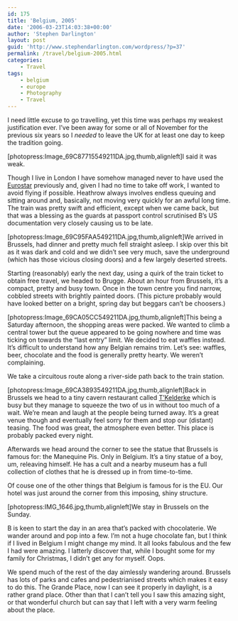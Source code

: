 ```yaml
---
id: 175
title: 'Belgium, 2005'
date: '2006-03-23T14:03:38+00:00'
author: 'Stephen Darlington'
layout: post
guid: 'http://www.stephendarlington.com/wordpress/?p=37'
permalink: /travel/belgium-2005.html
categories:
    - Travel
tags:
    - belgium
    - europe
    - Photography
    - Travel
---
```


I need little excuse to go travelling, yet this time was perhaps my weakest justification ever. I’ve been away for some or all of November for the previous six years so I *needed* to leave the UK for at least one day to keep the tradition going.

\[photopress:Image\_69C87715549211DA.jpg,thumb,alignleft\]I said it was weak.

Though I live in London I have somehow managed never to have used the [Eurostar](http://www.eurostar.com/) previously and, given I had no time to take off work, I wanted to avoid flying if possible. Heathrow always involves endless queuing and sitting around and, basically, not moving very quickly for an awful long time. The train was pretty swift and efficient, except when we came back, but that was a blessing as the guards at passport control scrutinised B’s US documentation very closely causing us to be late.

\[photopress:Image\_69C95FAA549211DA.jpg,thumb,alignleft\]We arrived in Brussels, had dinner and pretty much fell straight asleep. I skip over this bit as it was dark and cold and we didn’t see very much, save the underground (which has those vicious closing doors) and a few largely deserted streets.

Starting (reasonably) early the next day, using a quirk of the train ticket to obtain free travel, we headed to Brugge. About an hour from Brussels, it’s a compact, pretty and busy town. Once in the town centre you find narrow, cobbled streets with brightly painted doors. (This picture probably would have looked better on a bright, spring day but beggars can’t be choosers.)

\[photopress:Image\_69CA05CC549211DA.jpg,thumb,alignleft\]This being a Saturday afternoon, the shopping areas were packed. We wanted to climb a central tower but the queue appeared to be going nowhere and time was ticking on towards the “last entry” limit. We decided to eat waffles instead. It’s difficult to understand how any Belgian remains trim. Let’s see: waffles, beer, chocolate and the food is generally pretty hearty. We weren’t complaining.

We take a circuitous route along a river-side path back to the train station.

\[photopress:Image\_69CA3893549211DA.jpg,thumb,alignleft\]Back in Brussels we head to a tiny cavern restaurant called [T’Kelderke](http://travel2.nytimes.com/top/features/travel/destinations/europe/belgium/brussels/restaurant_details.html?vid=1083747025984) which is busy but they manage to squeeze the two of us in without too much of a wait. We’re mean and laugh at the people being turned away. It’s a great venue though and eventually feel sorry for them and stop our (distant) teasing. The food was great, the atmosphere even better. This place is probably packed every night.

Afterwards we head around the corner to see the statue that Brussels is famous for: the Manequine Pis. Only in Belgium. It’s a tiny statue of a boy, um, releaving himself. He has a cult and a nearby museum has a full collection of clothes that he is dressed up in from time-to-time.

Of couse one of the other things that Belgium is famous for is the EU. Our hotel was just around the corner from this imposing, shiny structure.

\[photopress:IMG\_1646.jpg,thumb,alignleft\]We stay in Brussels on the Sunday.

B is keen to start the day in an area that’s packed with chocolaterie. We wander around and pop into a few. I’m not a huge chocolate fan, but I think if I lived in Belgium I might change my mind. It all looks fabulous and the few I had were amazing. I latterly discover that, while I bought some for my family for Christmas, I didn’t get any for myself. Oops.

We spend much of the rest of the day aimlessly wandering around. Brussels has lots of parks and cafes and pedestrianised streets which makes it easy to do this. The Grande Place, now I can see it properly in daylight, is a rather grand place. Other than that I can’t tell you I saw this amazing sight, or that wonderful church but can say that I left with a very warm feeling about the place.